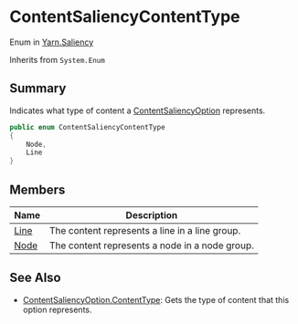 # ContentSaliencyContentType

Enum in [Yarn.Saliency](yarn.saliency.md)

Inherits from `System.Enum`

## Summary

Indicates what type of content a [ContentSaliencyOption](yarn.saliency.contentsaliencyoption.md) represents.

```csharp
public enum ContentSaliencyContentType
{
    Node,
    Line
}
```

## Members

| Name                                                     | Description                                    |
| -------------------------------------------------------- | ---------------------------------------------- |
| [Line](yarn.saliency.contentsaliencycontenttype.line.md) | The content represents a line in a line group. |
| [Node](yarn.saliency.contentsaliencycontenttype.node.md) | The content represents a node in a node group. |

## See Also

* [ContentSaliencyOption.ContentType](yarn.saliency.contentsaliencyoption.contenttype.md): Gets the type of content that this option represents.
